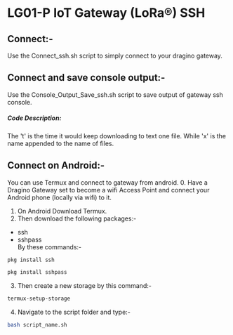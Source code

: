 # LG01-P IoT Gateway (LoRa®) SSH

## Connect:-
Use the Connect_ssh.sh script to simply connect to your dragino gateway.


## Connect and save console output:-
Use the Console_Output_Save_ssh.sh script to save output of gateway ssh console.
##### Code Description:
The 't' is the time it would keep downloading to text one file.
While 'x' is the name appended to the name of files.


## Connect on Android:-
You can use Termux and connect to gateway from android.
0. Have a Dragino Gateway set to become a wifi Access Point and connect your Android phone (locally via wifi) to it.
1. On Android Download Termux.
2. Then download the following packages:-
- ssh
- sshpass  
By these commands:-
```bash
pkg install ssh
```
```bash
pkg install sshpass
```
3. Then create a new storage by this command:-
```bash
termux-setup-storage
```
4. Navigate to the script folder and type:-
```bash
bash script_name.sh
```
